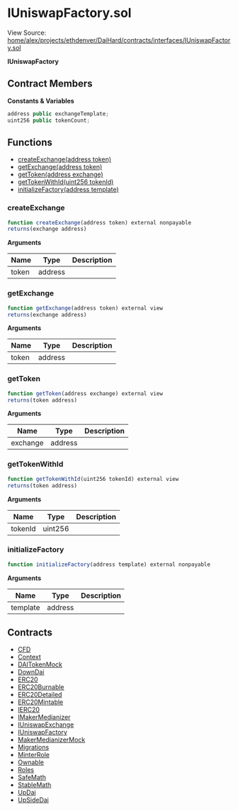 # IUniswapFactory.sol

View Source: [home/alex/projects/ethdenver/DaiHard/contracts/interfaces/IUniswapFactory.sol](../home/alex/projects/ethdenver/DaiHard/contracts/interfaces/IUniswapFactory.sol)

**IUniswapFactory**

## Contract Members
**Constants & Variables**

```js
address public exchangeTemplate;
uint256 public tokenCount;

```

## Functions

- [createExchange(address token)](#createexchange)
- [getExchange(address token)](#getexchange)
- [getToken(address exchange)](#gettoken)
- [getTokenWithId(uint256 tokenId)](#gettokenwithid)
- [initializeFactory(address template)](#initializefactory)

### createExchange

```js
function createExchange(address token) external nonpayable
returns(exchange address)
```

**Arguments**

| Name        | Type           | Description  |
| ------------- |------------- | -----|
| token | address |  | 

### getExchange

```js
function getExchange(address token) external view
returns(exchange address)
```

**Arguments**

| Name        | Type           | Description  |
| ------------- |------------- | -----|
| token | address |  | 

### getToken

```js
function getToken(address exchange) external view
returns(token address)
```

**Arguments**

| Name        | Type           | Description  |
| ------------- |------------- | -----|
| exchange | address |  | 

### getTokenWithId

```js
function getTokenWithId(uint256 tokenId) external view
returns(token address)
```

**Arguments**

| Name        | Type           | Description  |
| ------------- |------------- | -----|
| tokenId | uint256 |  | 

### initializeFactory

```js
function initializeFactory(address template) external nonpayable
```

**Arguments**

| Name        | Type           | Description  |
| ------------- |------------- | -----|
| template | address |  | 

## Contracts

* [CFD](CFD.md)
* [Context](Context.md)
* [DAITokenMock](DAITokenMock.md)
* [DownDai](DownDai.md)
* [ERC20](ERC20.md)
* [ERC20Burnable](ERC20Burnable.md)
* [ERC20Detailed](ERC20Detailed.md)
* [ERC20Mintable](ERC20Mintable.md)
* [IERC20](IERC20.md)
* [IMakerMedianizer](IMakerMedianizer.md)
* [IUniswapExchange](IUniswapExchange.md)
* [IUniswapFactory](IUniswapFactory.md)
* [MakerMedianizerMock](MakerMedianizerMock.md)
* [Migrations](Migrations.md)
* [MinterRole](MinterRole.md)
* [Ownable](Ownable.md)
* [Roles](Roles.md)
* [SafeMath](SafeMath.md)
* [StableMath](StableMath.md)
* [UpDai](UpDai.md)
* [UpSideDai](UpSideDai.md)
